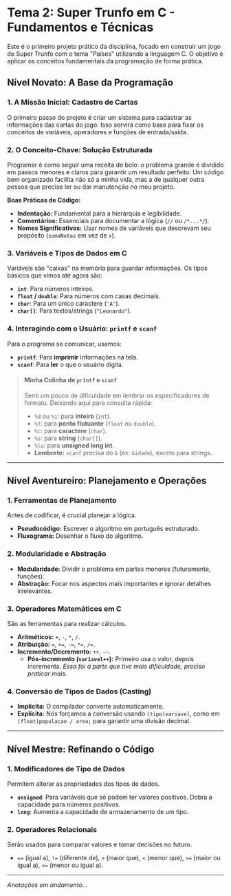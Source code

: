 # Tema 2: Super Trunfo em C - Fundamentos e Técnicas

Este é o primeiro projeto prático da disciplina, focado em construir um jogo de Super Trunfo com o tema "Países" utilizando a linguagem C. O objetivo é aplicar os conceitos fundamentais da programação de forma prática.

## Nível Novato: A Base da Programação

### 1. A Missão Inicial: Cadastro de Cartas
O primeiro passo do projeto é criar um sistema para cadastrar as informações das cartas do jogo. Isso servirá como base para fixar os conceitos de variáveis, operadores e funções de entrada/saída.

### 2. O Conceito-Chave: Solução Estruturada
Programar é como seguir uma receita de bolo: o problema grande é dividido em passos menores e claros para garantir um resultado perfeito. Um código bem organizado facilita não só a minha vida, mas a de qualquer outra pessoa que precise ler ou dar manutenção no meu projeto.

**Boas Práticas de Código:**
-   **Indentação:** Fundamental para a hierarquia e legibilidade.
-   **Comentários:** Essenciais para documentar a lógica (`//` ou `/*...*/`).
-   **Nomes Significativos:** Usar nomes de variáveis que descrevam seu propósito (`somaNotas` em vez de `x`).

### 3. Variáveis e Tipos de Dados em C
Variáveis são "caixas" na memória para guardar informações. Os tipos básicos que vimos até agora são:
-   **`int`**: Para números inteiros.
-   **`float` / `double`**: Para números com casas decimais.
-   **`char`**: Para um único caractere (`'A'`).
-   **`char[]`**: Para textos/strings (`"Leonardo"`).

### 4. Interagindo com o Usuário: `printf` e `scanf`
Para o programa se comunicar, usamos:
-   **`printf`**: Para **imprimir** informações na tela.
-   **`scanf`**: Para **ler** o que o usuário digita.

> #### **Minha Colinha de `printf` e `scanf`**
>
> Senti um pouco de dificuldade em lembrar os especificadores de formato. Deixando aqui para consulta rápida:
> - `%d` ou `%i`: para **inteiro** (`int`).
> - `%f`: para **ponto flutuante** (`float` ou `double`).
> - `%c`: para **caractere** (`char`).
> - `%s`: para **string** (`char[]`).
> - `%lu`: para **unsigned long int**.
> - **Lembrete:** `scanf` precisa do `&` (ex: `&idade`), exceto para strings.

---

## Nível Aventureiro: Planejamento e Operações

### 1. Ferramentas de Planejamento
Antes de codificar, é crucial planejar a lógica.
-   **Pseudocódigo:** Escrever o algoritmo em português estruturado.
-   **Fluxograma:** Desenhar o fluxo do algoritmo.

### 2. Modularidade e Abstração
-   **Modularidade:** Dividir o problema em partes menores (futuramente, funções).
-   **Abstração:** Focar nos aspectos mais importantes e ignorar detalhes irrelevantes.

### 3. Operadores Matemáticos em C
São as ferramentas para realizar cálculos.
-   **Aritméticos:** `+`, `-`, `*`, `/`.
-   **Atribuição:** `=`, `+=`, `-=`, `*=`, `/=`.
-   **Incremento/Decremento:** `++`, `--`.
    -   **Pós-incremento (`variavel++`):** Primeiro usa o valor, depois incrementa. *Essa foi a parte que tive mais dificuldade, preciso praticar mais.*

### 4. Conversão de Tipos de Dados (Casting)
-   **Implícita:** O compilador converte automaticamente.
-   **Explícita:** Nós forçamos a conversão usando `(tipo)variavel`, como em `(float)populacao / area;` para garantir uma divisão decimal.

---

## Nível Mestre: Refinando o Código

### 1. Modificadores de Tipo de Dados
Permitem alterar as propriedades dos tipos de dados.
-   **`unsigned`**: Para variáveis que só podem ter valores positivos. Dobra a capacidade para números positivos.
-   **`long`**: Aumenta a capacidade de armazenamento de um tipo.

### 2. Operadores Relacionais
Serão usados para comparar valores e tomar decisões no futuro.
-   `==` (igual a), `!=` (diferente de), `>` (maior que), `<` (menor que), `>=` (maior ou igual a), `<=` (menor ou igual a).

---
*Anotações em andamento...*